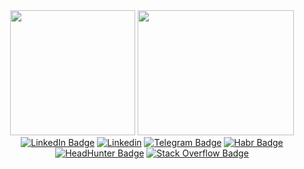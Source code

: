 <div align="center"> 
     <img src="https://media.giphy.com/media/RHtq6l3V2O7aDddSjB/giphy.gif?cid=790b7611nfe9ndtrse6pgd0nr4pon3wf5bebs3zrtu4918xu&ep=v1_gifs_search&rid=giphy.gif&ct=g"
          width="200" height="200" >
    <img src="https://media.giphy.com/media/jPGMVVCDzfQdeaxm2t/giphy.gif?cid=ecf05e47114abpvavjs3k5y2zax02357y73vxfnozn5mj3tu&ep=v1_gifs_search&rid=giphy.gif&ct=g"
         width="250" height="200">
</div>
  

<div id="badges" align="center">
  
  <a href="https://vk.com/chizhov_net">
    <img src="https://img.shields.io/badge/-Vkontakte-003f5c?style=for-the-badge&logo=Vk" alt="LinkedIn Badge"/></a>

  <a href="https://www.linkedin.com/in/andrey-chizhov-3a9b33252">
    <img src="https://img.shields.io/badge/linkedin-%230077B5.svg?style=for-the-badge&logo=linkedin&logoColor=white" alt="Linkedin"/></a>

  <a href="https://t.me/AndreyCJ">
    <img src="https://img.shields.io/badge/-Telegram-0088cc?style=for-the-badge&logo=telegram" alt="Telegram Badge"/></a>
    
  <a href="https://habr.com/ru/users/Achiz">
    <img src="https://img.shields.io/badge/-Habr-25D366?style=for-the-badge&logo=Habr" alt="Habr Badge"/></a>

<a href="https://volgograd.hh.ru/resume/71ee1e06ff0951b1b20039ed1f313072324f68">
    <img src="https://img.shields.io/badge/-HeadHunter-ff6600?style=for-the-badge&logo=HeadHunter&logoColor=white" alt="HeadHunter Badge"/></a>
  
  <a href="https://stackoverflow.com/users/24847300/achiz">
    <img src="https://img.shields.io/badge/-Stack%20Overflow-FE7A16?style=for-the-badge&logo=stackoverflow&logoColor=white" alt="Stack Overflow Badge"/></a>
    
 
    
</div>
<div align="center">
  <img src="https://komarev.com/ghpvc/?username=AndreyChiz&style=flat-square&color=blue" alt=""/>
</div>
